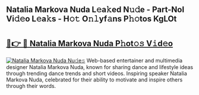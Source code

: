 ## Natalia Markova Nuda L𝚎a𝚔ed N𝚞𝚍e - Part-NoI Vi𝚍𝚎o L𝚎a𝚔s - H𝚘𝚝 O𝚗𝚕yf𝚊ns P𝚑𝚘tos KgLOt

# <h2><a href="http://kf3uy35.oniu.top/?m=Natalia+Markova+Nuda">🔗👉 🔴 Natalia Markova Nuda P𝚑ot𝚘𝚜 V𝚒d𝚎o</a></h2>

[![Natalia Markova Nuda Nu𝚍e𝚜](https://i.imgur.com/0qMVB7G.gif)](http://kf3uy35.oniu.top/?m=Natalia+Markova+Nuda)
Web-based entertainer and multimedia designer Natalia Markova Nuda, known for sharing dance and lifestyle ideas through trending dance trends and short videos. Inspiring speaker Natalia Markova Nuda, celebrated for their ability to motivate and inspire others through their words.  
